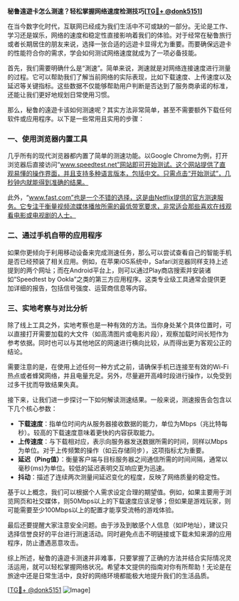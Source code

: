**秘鲁遠遊卡怎么测速？轻松掌握网络速度检测技巧[[TG💪+ @donk5151](https://t.me/s/donk5151)]**

在当今数字化时代，互联网已经成为我们生活中不可或缺的一部分。无论是工作、学习还是娱乐，网络的速度和稳定性直接影响着我们的体验。对于经常在秘鲁旅行或者长期居住的朋友来说，选择一张合适的远遊卡显得尤为重要。而要确保远遊卡的性能符合你的需求，学会如何测试网络速度就成为了一项必备技能。

首先，我们需要明确什么是“測速”。简单来说，測速就是对网络连接速度进行测量的过程。它可以帮助我们了解当前网络的实际表现，比如下载速度、上传速度以及延迟等关键指标。这些数据不仅能够帮助用户判断是否达到了服务商承诺的标准，还能让我们更好地规划日常使用习惯。

那么，秘鲁的遠遊卡该如何测速呢？其实方法非常简单，甚至不需要额外下载任何软件或应用程序。以下是一些常用且实用的步骤：

### 一、使用浏览器内置工具

几乎所有的现代浏览器都内置了简单的测速功能。以Google Chrome为例，打开浏览器后直接访问“www.speedtest.net”网站即可开始测试。这个网站提供了直观易懂的操作界面，并且支持多种语言版本，包括中文。只需点击“开始测试”，几秒钟内就能得到准确的结果。

此外，“www.fast.com”也是一个不错的选择，这是由Netflix提供的官方测速服务。它专注于衡量视频流媒体播放所需的最低带宽要求，非常适合那些喜欢在线观看电影或电视剧的人士。

### 二、通过手机自带的应用程序

如果你更倾向于利用移动设备来完成测速任务，那么可以尝试查看自己的智能手机是否已经预装了相关应用。例如，在苹果iOS系统中，Safari浏览器同样支持上述提到的两个网址；而在Android平台上，则可以通过Play商店搜索并安装诸如“Speedtest by Ookla”之类的第三方应用程序。这类专业级工具通常会提供更加详细的报告，包括信号强度、运营商信息等内容。

### 三、实地考察与对比分析

除了线上工具之外，实地考察也是一种有效的方法。当你身处某个具体位置时，可以直接打开需要加载的大文件（如高清图片或电影片段），观察加载时间长短作为参考依据。同时也可以与其他地区的网速进行横向比较，从而得出更为客观公正的结论。

需要注意的是，在使用上述任何一种方式之前，请确保手机已连接至有效的Wi-Fi热点或者蜂窝网络，并且电量充足。另外，尽量避开高峰时段进行操作，以免受到过多干扰而导致结果失真。

接下来，让我们进一步探讨一下如何解读测速结果。一般来说，测速报告会包含以下几个核心参数：

- **下载速度**：指单位时间内从服务器接收数据的能力，单位为Mbps（兆比特每秒）。较高的下载速度意味着更快的内容获取能力。
- **上传速度**：与下载相对应，表示向服务器发送数据所需的时间，同样以Mbps为单位。对于上传频繁的操作（如云存储同步），这项指标尤为重要。
- **延迟（Ping值）**：衡量客户端与目标服务器之间通信所需的时间间隔，通常以毫秒(ms)为单位。较低的延迟表明交互响应更为迅速。
- **抖动**：描述了连续两次测量间延迟变化的程度，反映了网络质量的稳定性。

基于以上概念，我们可以根据个人需求设定合理的期望值。例如，如果主要用于浏览网页和社交媒体，则50Mbps以上的下载速度应该足够；但如果是游戏玩家，则可能需要至少100Mbps以上的配置才能享受流畅的游戏体验。

最后还要提醒大家注意安全问题。由于涉及到敏感个人信息（如IP地址），建议只选择信誉良好的平台进行测速活动。同时避免点击不明链接或下载未知来源的应用程序，防止遭遇恶意攻击。

综上所述，秘鲁的遠遊卡测速并非难事，只要掌握了正确的方法并结合实际情况灵活运用，就可以轻松掌握网络状况。希望本文提供的指南对你有所帮助！无论是在旅途中还是日常生活中，良好的网络环境都能极大地提升我们的生活品质。

[[TG💪+ @donk5151](https://t.me/s/donk5151) ![Image](https://i.postimg.cc/rwNCRYN7/Snipaste-2025-04-30-17-27-05.png)]